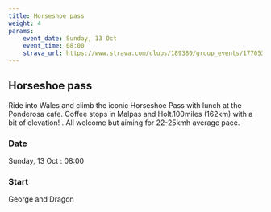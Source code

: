 ```yaml
---
title: Horseshoe pass
weight: 4
params:
    event_date: Sunday, 13 Oct
    event_time: 08:00
    strava_url: https://www.strava.com/clubs/189380/group_events/1770537
---
```


## Horseshoe pass 

Ride into Wales and climb the iconic Horseshoe Pass with lunch at the Ponderosa cafe. Coffee stops in Malpas and Holt.100miles (162km) with  a bit of elevation! . All welcome but aiming for 22-25kmh average pace. 

### Date

Sunday, 13 Oct : 08:00

### Start

George and Dragon


